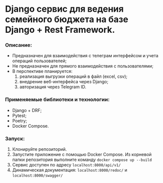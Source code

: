 # Django сервис для ведения семейного бюджета на базе Django + Rest Framework.

### Описание:
- Предназначен для взаимодействия с телеграм интерфейсом 
и учета операций пользователей;
- Не предназначен для прямого взаимодействия с пользователями;
- В перспективе планируется: 
  1. реализация выгрузки операций в файл (excel, csv);
  2. внедрение веб-интерфейса через Django;
  3. авторизация через Telegram ID.

### Применяемые библиотеки и технологии:
- Django + DRF;
- Pytest;
- Poetry;
- Docker Compose.

### Запуск:
1. Клонируйте репозиторий.
2. Запустите приложение с помощью Docker Compose. 
Из корневой папки репозитория выполните команду `docker compose up --build`
3. Сервис доступен по адресу `localhost:8000/api/v1/`
4. Динамическая документация: `localhost:8000/redoc/` и `localhost:8000/swagger/`